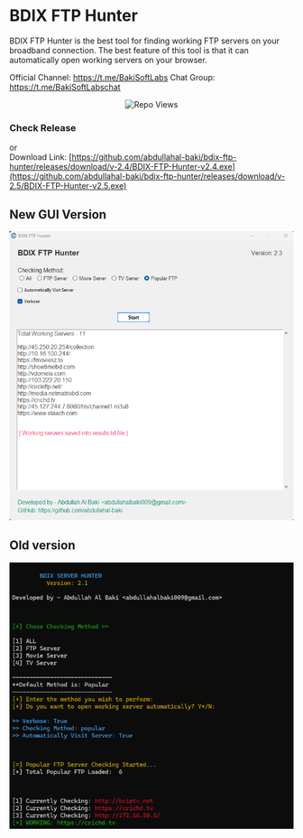 # BDIX FTP Hunter

BDIX FTP Hunter is the best tool for finding working FTP servers on your broadband connection. The best feature of this tool is that it can automatically open working servers on your browser.

Official Channel: https://t.me/BakiSoftLabs
Chat Group: https://t.me/BakiSoftLabschat
<p align="center">
  <img src="https://hits.seeyoufarm.com/api/count/incr/badge.svg?url=https://github.com/abdullahal-baki/bdix-ftp-hunter&count_bg=%2379C83D&title_bg=%23555555&icon=github.svg&icon_color=%23E7E7E7&title=Repo+Views&edge_flat=false" alt="Repo Views" />
</p>

### Check Release 
or<br>
Download Link: [https://github.com/abdullahal-baki/bdix-ftp-hunter/releases/download/v-2.4/BDIX-FTP-Hunter-v2.4.exe](https://github.com/abdullahal-baki/bdix-ftp-hunter/releases/download/v-2.5/BDIX-FTP-Hunter-v2.5.exe)


## New GUI Version
![](sample2.png)

## Old version
![sample](sample.png)
